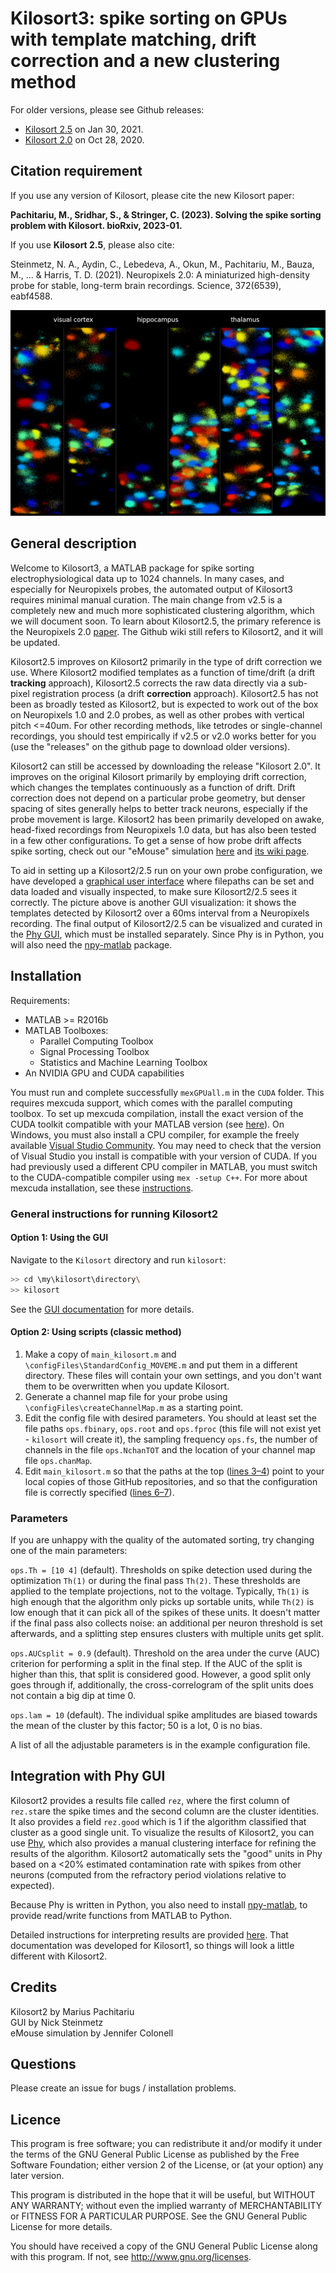 # Kilosort3: spike sorting on GPUs with template matching, drift correction and a new clustering method

For older versions, please see Github releases:   

* [Kilosort 2.5](https://github.com/MouseLand/Kilosort/releases/tag/v2.5) on Jan 30, 2021.
* [Kilosort 2.0](https://github.com/MouseLand/Kilosort/releases/tag/v2.0) on Oct 28, 2020.

## Citation requirement

If you use any version of Kilosort, please cite the new Kilosort paper: 

**Pachitariu, M., Sridhar, S., & Stringer, C. (2023). Solving the spike sorting problem with Kilosort. bioRxiv, 2023-01.**

If you use **Kilosort 2.5**, please also cite:   

Steinmetz, N. A., Aydin, C., Lebedeva, A., Okun, M., Pachitariu, M., Bauza, M., ... & Harris, T. D. (2021). Neuropixels 2.0: A miniaturized high-density probe for stable, long-term brain recordings. Science, 372(6539), eabf4588.

![](Docs/img/frame_full.png)

## General description

Welcome to Kilosort3, a MATLAB package for spike sorting electrophysiological data up to 1024 channels. In many cases, and especially for Neuropixels probes, the automated output of Kilosort3 requires minimal manual curation. The main change from v2.5 is a completely new and much more sophisticated clustering algorithm, which we will document soon. To learn about Kilosort2.5, the primary reference is the Neuropixels 2.0 [paper](https://www.biorxiv.org/content/10.1101/2020.10.27.358291v1). The Github wiki still refers to Kilosort2, and it will be updated. 

Kilosort2.5 improves on Kilosort2 primarily in the type of drift correction we use. Where Kilosort2 modified templates as a function of time/drift (a drift **tracking** approach), Kilosort2.5 corrects the raw data directly via a sub-pixel registration process (a drift **correction** approach). Kilosort2.5 has not been as broadly tested as Kilosort2, but is expected to work out of the box on Neuropixels 1.0 and 2.0 probes, as well as other probes with vertical pitch <=40um. For other recording methods, like tetrodes or single-channel recordings, you should test empirically if v2.5 or v2.0 works better for you (use the "releases" on the github page to download older versions). 

Kilosort2 can still be accessed by downloading the release "Kilosort 2.0". It improves on the original Kilosort primarily by employing drift correction, which changes the templates continuously as a function of drift. Drift correction does not depend on a particular probe geometry, but denser spacing of sites generally helps to better track neurons, especially if the probe movement is large. Kilosort2 has been primarily developed on awake, head-fixed recordings from Neuropixels 1.0 data, but has also been tested in a few other configurations. To get a sense of how probe drift affects spike sorting, check out our "eMouse" simulation [here](https://github.com/MouseLand/Kilosort2/tree/master/eMouse_drift) and [its wiki page](https://github.com/MouseLand/Kilosort2/wiki/4.-eMouse-simulator-with-drift).

To aid in setting up a Kilosort2/2.5 run on your own probe configuration, we have developed a [graphical user interface](https://github.com/MouseLand/Kilosort/wiki/1.-The-GUI) where filepaths can be set and data loaded and visually inspected, to make sure Kilosort2/2.5 sees it correctly. The picture above is another GUI visualization: it shows the templates detected by Kilosort2 over a 60ms interval from a Neuropixels recording. The final output of Kilosort2/2.5 can be visualized and curated in the [Phy GUI](https://github.com/kwikteam/phy), which must be installed separately. Since Phy is in Python, you will also need the [npy-matlab](https://github.com/kwikteam/npy-matlab) package.

## Installation

Requirements:

* MATLAB >= R2016b
* MATLAB Toolboxes:
  * Parallel Computing Toolbox
  * Signal Processing Toolbox
  * Statistics and Machine Learning Toolbox
* An NVIDIA GPU and CUDA capabilities

You must run and complete successfully `mexGPUall.m` in the `CUDA` folder. This requires mexcuda support, which comes with the parallel computing toolbox. To set up mexcuda compilation, install the exact version of the CUDA toolkit compatible with your MATLAB version (see [here](https://www.mathworks.com/help/distcomp/gpu-support-by-release.html)). On Windows, you must also install a CPU compiler, for example the freely available [Visual Studio Community](https://www.visualstudio.com/vs/older-downloads/). You may need to check that the version of Visual Studio you install is compatible with your version of CUDA. If you had previously used a different CPU compiler in MATLAB, you must switch to the CUDA-compatible compiler using `mex -setup C++`. For more about mexcuda installation, see these [instructions](http://uk.mathworks.com/help/distcomp/mexcuda.html).

### General instructions for running Kilosort2

#### Option 1: Using the GUI

Navigate to the `Kilosort` directory and run `kilosort`:

```bash
>> cd \my\kilosort\directory\
>> kilosort
```
See the [GUI documentation](https://github.com/MouseLand/Kilosort/wiki/1.-The-GUI) for more details.

#### Option 2: Using scripts (classic method)

1. Make a copy of `main_kilosort.m` and `\configFiles\StandardConfig_MOVEME.m` and put them in a different directory. These files will contain your own settings, and you don't want them to be overwritten when you update Kilosort.  
2. Generate a channel map file for your probe using `\configFiles\createChannelMap.m` as a starting point.
3. Edit the config file with desired parameters. You should at least set the file paths `ops.fbinary`, `ops.root` and `ops.fproc` (this file will not exist yet - `kilosort` will create it), the sampling frequency `ops.fs`, the number of channels in the file `ops.NchanTOT` and the location of your channel map file `ops.chanMap`.
4. Edit `main_kilosort.m` so that the paths at the top ([lines 3–4](https://github.com/MouseLand/Kilosort/blob/main/main_kilosort.m#L3-L4)) point to your local copies of those GitHub repositories, and so that the configuration file is correctly specified ([lines 6–7](https://github.com/MouseLand/Kilosort/blob/2fba667359dbddbb0e52e67fa848f197e44cf5ef/main_kilosort.m#L6-L7)).

### Parameters

If you are unhappy with the quality of the automated sorting, try changing one of the main parameters:

`ops.Th = [10 4]` (default). Thresholds on spike detection used during the optimization `Th(1)` or during the final pass `Th(2)`. These thresholds are applied to the template projections, not to the voltage. Typically, `Th(1)` is high enough that the algorithm only picks up sortable units, while `Th(2)` is low enough that it can pick all of the spikes of these units. It doesn't matter if the final pass also collects noise: an additional per neuron threshold is set afterwards, and a splitting step ensures clusters with multiple units get split.

`ops.AUCsplit = 0.9` (default). Threshold on the area under the curve (AUC) criterion for performing a split in the final step. If the AUC of the split is higher than this, that split is considered good. However, a good split only goes through if, additionally, the cross-correlogram of the split units does not contain a big dip at time 0.

`ops.lam = 10` (default). The individual spike amplitudes are biased towards the mean of the cluster by this factor; 50 is a lot, 0 is no bias.

A list of all the adjustable parameters is in the example configuration file.

## Integration with Phy GUI

Kilosort2 provides a results file called `rez`, where the first column of `rez.st`are the spike times and the second column are the cluster identities. It also provides a field `rez.good` which is 1 if the algorithm classified that cluster as a good single unit. To visualize the results of Kilosort2, you can use [Phy](https://github.com/kwikteam/phy), which also provides a manual clustering interface for refining the results of the algorithm. Kilosort2 automatically sets the "good" units in Phy based on a <20% estimated contamination rate with spikes from other neurons (computed from the refractory period violations relative to expected).

Because Phy is written in Python, you also need to install [npy-matlab](https://github.com/kwikteam/npy-matlab), to provide read/write functions from MATLAB to Python.

Detailed instructions for interpreting results are provided [here](https://github.com/kwikteam/phy-contrib/blob/master/docs/template-gui.md). That documentation was developed for Kilosort1, so things will look a little different with Kilosort2.

## Credits

Kilosort2 by Marius Pachitariu  
GUI by Nick Steinmetz  
eMouse simulation by Jennifer Colonell  

## Questions

Please create an issue for bugs / installation problems.

## Licence

This program is free software; you can redistribute it and/or modify it under the terms of the GNU General Public License as published by the Free Software Foundation; either version 2 of the License, or (at your option) any later version.

This program is distributed in the hope that it will be useful, but WITHOUT ANY WARRANTY; without even the implied warranty of MERCHANTABILITY or FITNESS FOR A PARTICULAR PURPOSE. See the GNU General Public License for more details.

You should have received a copy of the GNU General Public License along with this program. If not, see <http://www.gnu.org/licenses>.
